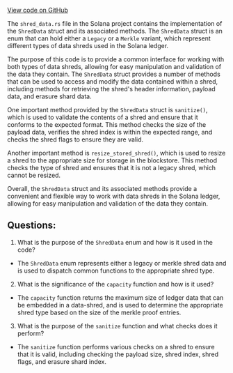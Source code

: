 
[View code on GitHub](https://github.com/solana-labs/solana/blob/master/ledger/src/shred/shred_data.rs)

The `shred_data.rs` file in the Solana project contains the implementation of the `ShredData` struct and its associated methods. The `ShredData` struct is an enum that can hold either a `Legacy` or a `Merkle` variant, which represent different types of data shreds used in the Solana ledger.

The purpose of this code is to provide a common interface for working with both types of data shreds, allowing for easy manipulation and validation of the data they contain. The `ShredData` struct provides a number of methods that can be used to access and modify the data contained within a shred, including methods for retrieving the shred's header information, payload data, and erasure shard data.

One important method provided by the `ShredData` struct is `sanitize()`, which is used to validate the contents of a shred and ensure that it conforms to the expected format. This method checks the size of the payload data, verifies the shred index is within the expected range, and checks the shred flags to ensure they are valid.

Another important method is `resize_stored_shred()`, which is used to resize a shred to the appropriate size for storage in the blockstore. This method checks the type of shred and ensures that it is not a legacy shred, which cannot be resized.

Overall, the `ShredData` struct and its associated methods provide a convenient and flexible way to work with data shreds in the Solana ledger, allowing for easy manipulation and validation of the data they contain.
## Questions: 
 1. What is the purpose of the `ShredData` enum and how is it used in the code?
- The `ShredData` enum represents either a legacy or merkle shred data and is used to dispatch common functions to the appropriate shred type.
2. What is the significance of the `capacity` function and how is it used?
- The `capacity` function returns the maximum size of ledger data that can be embedded in a data-shred, and is used to determine the appropriate shred type based on the size of the merkle proof entries.
3. What is the purpose of the `sanitize` function and what checks does it perform?
- The `sanitize` function performs various checks on a shred to ensure that it is valid, including checking the payload size, shred index, shred flags, and erasure shard index.